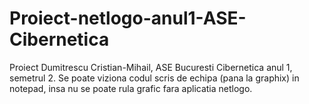 # Proiect-netlogo-anul1-ASE-Cibernetica

Proiect Dumitrescu Cristian-Mihail, ASE Bucuresti Cibernetica anul 1, semetrul 2.
Se poate viziona codul scris de echipa (pana la graphix) in notepad, insa nu se poate rula grafic fara aplicatia netlogo.
